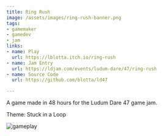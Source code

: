```yaml
---
title: Ring Rush
image: /assets/images/ring-rush-banner.png
tags:
- gamemaker
- gamedev
- jam
links:
- name: Play
  url: https://lblotta.itch.io/ring-rush
- name: Jam Entry
  url: https://ldjam.com/events/ludum-dare/47/ring-rush
- name: Source Code
  url: https://github.com/blotta/ld47

---
```


A game made in 48 hours for the Ludum Dare 47 game jam.

Theme: Stuck in a Loop

![gameplay](/assets/images/ring-rush-gameplay.gif)